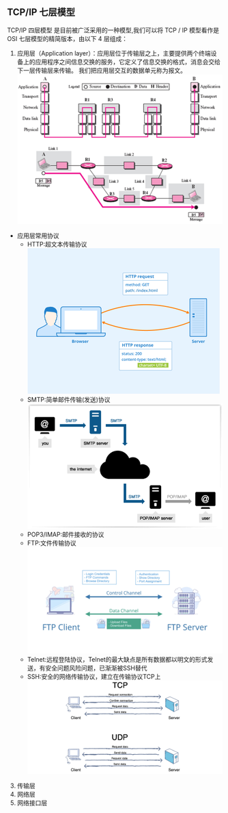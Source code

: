 ## TCP/IP 七层模型

TCP/IP 四层模型 是目前被广泛采用的一种模型,我们可以将 TCP / IP 模型看作是 OSI 七层模型的精简版本，由以下 4 层组成：

1. 应用层（Application layer）：应用层位于传输层之上，主要提供两个终端设备上的应用程序之间信息交换的服务，它定义了信息交换的格式，消息会交给下一层传输层来传输。 我们把应用层交互的数据单元称为报文。
   ![img.png](Applicationlayer.png)

+ 应用层常用协议
    + HTTP:超文本传输协议  
      ![HTTP](HTTP.png)
    + SMTP:简单邮件传输(发送)协议
      ![SMTP](SMTP.png)
    + POP3/IMAP:邮件接收的协议
    + FTP:文件传输协议
      ![FTP](FTP.png)
    + Telnet:远程登陆协议，Telnet的最大缺点是所有数据都以明文的形式发送，有安全问题风险问题，已渐渐被SSH替代
    + SSH:安全的网络传输协议，建立在传输协议TCP上
      ![SSH](SSH.png)

3. 传输层
4. 网络层
5. 网络接口层